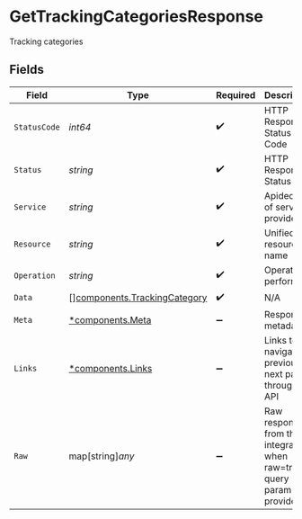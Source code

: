 # GetTrackingCategoriesResponse

Tracking categories


## Fields

| Field                                                                        | Type                                                                         | Required                                                                     | Description                                                                  | Example                                                                      |
| ---------------------------------------------------------------------------- | ---------------------------------------------------------------------------- | ---------------------------------------------------------------------------- | ---------------------------------------------------------------------------- | ---------------------------------------------------------------------------- |
| `StatusCode`                                                                 | *int64*                                                                      | :heavy_check_mark:                                                           | HTTP Response Status Code                                                    | 200                                                                          |
| `Status`                                                                     | *string*                                                                     | :heavy_check_mark:                                                           | HTTP Response Status                                                         | OK                                                                           |
| `Service`                                                                    | *string*                                                                     | :heavy_check_mark:                                                           | Apideck ID of service provider                                               | quickbooks                                                                   |
| `Resource`                                                                   | *string*                                                                     | :heavy_check_mark:                                                           | Unified API resource name                                                    | tracking-categories                                                          |
| `Operation`                                                                  | *string*                                                                     | :heavy_check_mark:                                                           | Operation performed                                                          | all                                                                          |
| `Data`                                                                       | [][components.TrackingCategory](../../models/components/trackingcategory.md) | :heavy_check_mark:                                                           | N/A                                                                          |                                                                              |
| `Meta`                                                                       | [*components.Meta](../../models/components/meta.md)                          | :heavy_minus_sign:                                                           | Response metadata                                                            |                                                                              |
| `Links`                                                                      | [*components.Links](../../models/components/links.md)                        | :heavy_minus_sign:                                                           | Links to navigate to previous or next pages through the API                  |                                                                              |
| `Raw`                                                                        | map[string]*any*                                                             | :heavy_minus_sign:                                                           | Raw response from the integration when raw=true query param is provided      |                                                                              |